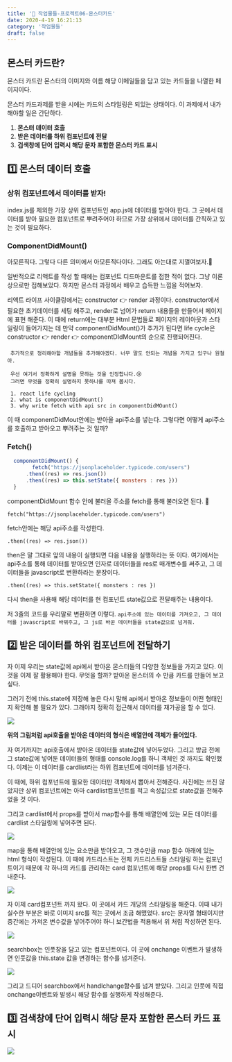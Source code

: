 ```yaml
---
title: '🐲 작업물들-프로젝트06-몬스터카드'
date: 2020-4-19 16:21:13
category: '작업물들'
draft: false
---
```




## 몬스터 카드란?

몬스터 카드란 몬스터의 이미지와 이름 해당 이메일들을 담고 있는 카드들을 나열한 페이지이다.

몬스터 카드과제를 받을 시에는 카드의 스타일링은 되있는 상태이다. 이 과제에서 내가 해야할 일은 간단하다.

1. **몬스터 데이터 호출**
2. **받은 데이터를 하위 컴포넌트에 전달**
3. **검색창에 단어 입력시 해당 문자 포함한 몬스터 카드 표시**



## 1️⃣ 몬스터 데이터 호출

### 상위 컴포넌트에서 데이터를 받자!

index.js를 제외한 가장 상위 컴포넌트인 app.js에 데이터를 받아야 한다. 그 곳에서 데이터를 받아 필요한 컴포넌트로 뿌려주어야 하므로 가장 상위에서 데이터를 간직하고 있는 것이 필요하다.



### ComponentDidMount()

아모른직다. 그렇다 다른 의미에서 아모른직다이다. 그래도 아는대로 지껄여보자.🤪

일반적으로 리액트를 작성 할 때에는 컴포넌트 디드마운트를 접한 적이 없다. 그냥 이론 상으로만 접해보았다. 하지만 몬스터 과정에서 배우고 습득한 느낌을 적어보자.

리액트 라이프 사이클링에서는 constructor 👉 render 과정이다. constructor에서 필요한 초기데이터를 세팅 해주고, render로 넘어가 return 내용들을 만들어서 페이지에 표현 해준다. 이 때에 return에는 대부분 Html 문법들로 페이지의 레이아웃과 스타일링이 들어가지는 데 만약 componentDidMount()가 추가가 된다면 life cycle은  constructor 👉 render 👉 componentDIdMount의 순으로 진행되어진다.

```
 추가적으로 정리해야할 개념들을 추가해야겠다. 너무 말도 안되는 개념을 가지고 있구나 원철아.
 
 우선 여기서 정확하게 설명을 못하는 것을 인정합니다.😢
 그러면 무엇을 정확히 설명하지 못하나를 따져 봅시다.
 
 1. react life cycling
 2. what is componentDidMount()
 3. why write fetch with api src in componentDidMOunt()
```

이 때 componentDidMout안에는 받아올 api주소를 넣는다. 그렇다면 어떻게 api주소를 호출하고 받아오고 뿌려주는 것 일까?



### Fetch()

```jsx
  componentDidMount() {
 		fetch("https://jsonplaceholder.typicode.com/users")
      .then((res) => res.json())
      .then((res) => this.setState({ monsters : res }))
  }
```

componentDidMount 함수 안에 불러올 주소를 fetch를 통해 불러오면 된다. 🤗

`fetch("https://jsonplaceholder.typicode.com/users")` 

fetch안에는 해당 api주소를 작성한다.

`.then((res) => res.json())` 

then은 말 그대로 앞의 내용이 실행되면 다음 내용을 실행하라는 뜻 이다. 여기에서는 api주소를 통해 데이터를 받아오면 인자로 데이터들을 res로 매개변수를 써주고, 그 데이터들을 javascript로 변환하라는 문장이다.

`.then((res) => this.setState({ monsters : res })`

다시 then을 사용해 해당 데이터를 현 컴포넌트 state값으로 전달해주는 내용이다.

저 3줄의 코드를 우리말로 변환하면 이렇다. `api주소에 있는 데이터를 가져오고, 그 데이터를 javascript로 바꿔주고, 그 js로 바꾼 데이터들을 state값으로 넘겨줘.`



## 2️⃣ 받은 데이터를 하위 컴포넌트에 전달하기

자 이제 우리는 state값에 api에서 받아온 몬스터들의 다양한 정보들을 가지고 있다. 이 것을 이제 잘 활용해야 한다. 무엇을 할까? 받아온 몬스터의 수 만큼 카드를 만들어 보고 싶다. 

그러기 전에 this.state에 저장해 놓은 다시 말해 api에서 받아온 정보들이 어떤 형태인지 확인해 볼 필요가 있다. 그래야지 정확히 접근해서 데이터를 재가공을 할 수 있다.

<img src="../images/monster01.png">

**위의 그림처럼 api호출을 받아온 데이터의 형식은 배열안에 객체가 들어있다.**



자 여기까지는 api호출에서 받아온 데이터들 state값에 넣어두었다. 그리고 방금 전에 그 state값에 넣어둔 데이터들의 형태를 console.log를 하니 객체인 것 까지도 확인했다.  이제는 이 데이터를 cardlist라는 하위 컴포넌트에 데이터를 넘겨준다.

이 때에, 하위 컴포넌트에 필요한 데이터만 객체에서 뽑아서 전해준다. 사진에는 쓰진 않았지만 상위 컴포넌트에는 아마 cardlist컴포넌트를 적고 속성값으로 state값을 전해주었을 것 이다.

그리고 cardlist에서 props를 받아서 map함수를 통해 배열안에 있는 모든 데이터를 cardlist 스타일링에 넣어주면 된다.

<img src="../images/monster02.png">

map을 통해 배열안에 있는 요소만큼 받아오고, 그 갯수만큼 map 함수 아래에 있는 html 형식이 작성된다. 이 때에 카드리스트는 전체 카드리스트들 스타일링 하는 컴포넌트이기 때문에 각 하나의 카드를 관리하는 card 컴포넌트에 해당 props를 다시 한번 건내준다.





<img src="../images/monster03.png">

자 이제 card컴포넌트 까지 왔다. 이 곳에서 카드 개당의 스타일링을 해준다. 이때 내가 실수한 부분은 바로 이미지 src를 적는 곳에서 조금 해맸었다. src는 문자열 형태이지만 중간에는 가져온 변수값을 넣어주어야 하니 보간법을 적용해서 위 처럼 작성하면 된다.



<img src="../images/monster04.png">

searchbox는 인풋창을 담고 있는 컴포넌트이다. 이 곳에 onchange 이벤트가 발생하면 인풋값을 this.state 값을 변경하는 함수를 넘겨준다.



<img src="../images/monster05.png">

그리고 드디어 searchbox에서 handlchange함수를 넘겨 받았다. 그리고 인풋에 직접 onchange이벤트와 발생시 해당 함수를 실행하게 작성해준다.



## 3️⃣ 검색창에 단어 입력시 해당 문자 포함한 몬스터 카드 표시



<img src="../images/monster06.png">

